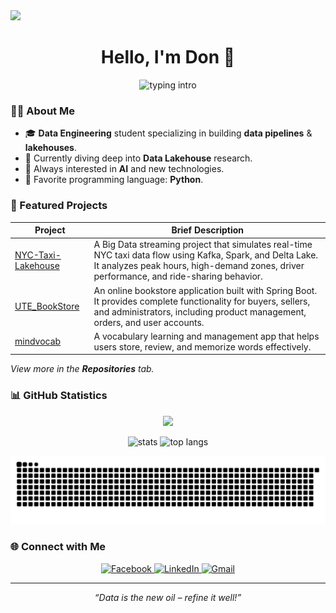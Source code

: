 <img src="https://capsule-render.vercel.app/api?type=wave&color=auto&height=280&section=header&text=CongDon1207&fontSize=90&animation=fadeIn&fontAlignY=38&desc=Data%20Engineering%20Student&descAlignY=51&descAlign=62" />

<h1 align="center">Hello, I'm Don&nbsp;👋</h1>

<p align="center">
  <img src="https://readme-typing-svg.herokuapp.com?font=Fira+Code&size=28&pause=1000&center=true&vCenter=true&width=460&lines=Data+Engineering+Student;Big+Data+Enthusiast;Open+Source+Learner" alt="typing intro" />
</p>


### 🧑‍💻 About Me

- 🎓 **Data Engineering** student specializing in building **data pipelines** & **lakehouses**.
- 🔭 Currently diving deep into **Data Lakehouse** research.
- 🌱 Always interested in **AI** and new technologies.
- 📝 Favorite programming language: **Python**.

### 📂 Featured Projects

| Project                                                                 | Brief Description                                                                                                                                                                                      |
| ----------------------------------------------------------------------- | ------------------------------------------------------------------------------------------------------------------------------------------------------------------------------------------------------ |
| [NYC-Taxi-Lakehouse](https://github.com/CongDon1207/NYC-Taxi-Lakehouse) | A Big Data streaming project that simulates real-time NYC taxi data flow using Kafka, Spark, and Delta Lake. It analyzes peak hours, high-demand zones, driver performance, and ride-sharing behavior. |
| [UTE_BookStore](https://github.com/CongDon1207/UTE_BookStore)           | An online bookstore application built with Spring Boot. It provides complete functionality for buyers, sellers, and administrators, including product management, orders, and user accounts.           |
| [mindvocab](https://github.com/CongDon1207/mindvocab)                   | A vocabulary learning and management app that helps users store, review, and memorize words effectively.                                                                                               |


_View more in the **Repositories** tab._

### 📊 GitHub Statistics

<p align="center">
  <a href="https://github.com/ryo-ma/github-profile-trophy">
    <img src="https://github-profile-trophy.vercel.app/?username=CongDon1207&theme=tokyonight&column=7" />
  </a>
</p>

<p align="center">
  <img src="https://github-readme-stats.vercel.app/api?username=CongDon1207&show_icons=true&theme=tokyonight" alt="stats" />
  <img src="https://github-readme-stats.vercel.app/api/top-langs/?username=CongDon1207&layout=compact&theme=tokyonight" alt="top langs" />
</p>

<p align="center">
  <img src="https://github.com/CongDon1207/CongDon1207/blob/output/github-contribution-grid-snake.svg" alt="snake" />
</p>

### 🌐 Connect with Me

<p align="center">
  <a href="https://www.facebook.com/don1207" target="_blank">
    <img src="https://img.shields.io/badge/Facebook-1877F2?style=for-the-badge&logo=facebook&logoColor=white" alt="Facebook">
  </a>
  <a href="https://linkedin.com/in/your-profile" target="_blank">
    <img src="https://img.shields.io/badge/LinkedIn-0A66C2?style=for-the-badge&logo=linkedin&logoColor=white" alt="LinkedIn">
  </a>
  <a href="mailto:your.email@example.com">
    <img src="https://img.shields.io/badge/Gmail-D14836?style=for-the-badge&logo=gmail&logoColor=white" alt="Gmail">
  </a>
</p>

---

<p align="center"><em>“Data is the new oil – refine it well!”</em></p>
